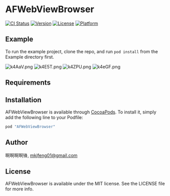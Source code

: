 # AFWebViewBrowser

[![CI Status](http://img.shields.io/travis/mkjfeng01/AFWebViewBrowser.svg?style=flat)](https://travis-ci.org/mkjfeng01/AFWebViewBrowser)
[![Version](https://img.shields.io/cocoapods/v/AFWebViewBrowser.svg?style=flat)](http://cocoapods.org/pods/AFWebViewBrowser)
[![License](https://img.shields.io/cocoapods/l/AFWebViewBrowser.svg?style=flat)](http://cocoapods.org/pods/AFWebViewBrowser)
[![Platform](https://img.shields.io/cocoapods/p/AFWebViewBrowser.svg?style=flat)](http://cocoapods.org/pods/AFWebViewBrowser)

## Example

To run the example project, clone the repo, and run `pod install` from the Example directory first.

![k4AaV.png](http://storage1.imgchr.com/k4AaV.png)
![k4E5T.png](http://storage1.imgchr.com/k4E5T.png)
![k4ZPU.png](http://storage1.imgchr.com/k4ZPU.png)
![k4eGF.png](http://storage1.imgchr.com/k4eGF.png)

## Requirements

## Installation

AFWebViewBrowser is available through [CocoaPods](http://cocoapods.org). To install
it, simply add the following line to your Podfile:

```ruby
pod "AFWebViewBrowser"
```

## Author

啊啊啊啊锋, mkjfeng01@gmail.com

## License

AFWebViewBrowser is available under the MIT license. See the LICENSE file for more info.
